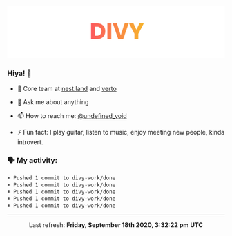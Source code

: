 
![](https://github.com/divy-work/divy-work/raw/master/assets/divy.png)

### Hiya! 👋

- 🔭 Core team at [nest.land](https://github.com/nestdotland/nest.land) and [verto](https://github.com/useverto/verto)

- 💬 Ask me about anything

- 📫 How to reach me: [@undefined_void](https://instagram.com/divy.exe)

- ⚡ Fun fact: I play guitar, listen to music, enjoy meeting new people, kinda introvert.

### 🗣 My activity:

```
⬆️ Pushed 1 commit to divy-work/done
⬆️ Pushed 1 commit to divy-work/done
⬆️ Pushed 1 commit to divy-work/done
⬆️ Pushed 1 commit to divy-work/done
⬆️ Pushed 1 commit to divy-work/done
```

------------
<p align="center">Last refresh: <b>Friday, September 18th 2020, 3:32:22 pm UTC</b></p>
